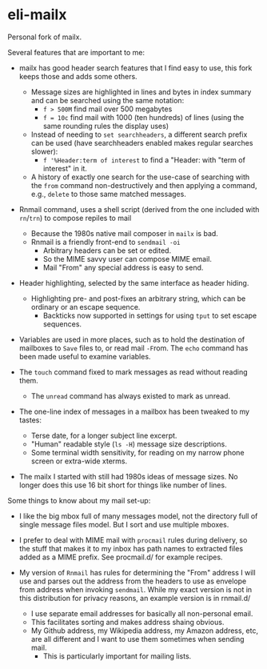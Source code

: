 eli-mailx
=========

Personal fork of mailx.

Several features that are important to me:

* mailx has good header search features that I find easy to use, this
  fork keeps those and adds some others.
  * Message sizes are highlighted in lines and bytes in index summary
    and can be searched using the same notation:
    * `f > 500M` find mail over 500 megabytes
    * `f = 10c`  find mail with 1000 (ten hundreds) of lines (using the
      same rounding rules the display uses)
  * Instead of needing to `set searchheaders`, a different search
    prefix can be used (have searchheaders enabled makes regular
    searches slower):
    * `f '%Header:term of interest` to find a "Header: with 
      "term of interest" in it.
  * A history of exactly one search for the use-case of searching with
    the `from` command non-destructively and then applying a command,
    e.g., `delete` to those same matched messages.

* Rnmail command, uses a shell script (derived from the one included with
  `rn`/`trn`) to compose repiles to mail
  * Because the 1980s native mail composer in `mailx` is bad.
  * Rnmail is a friendly front-end to `sendmail -oi`
    * Arbitrary headers can be set or edited.
    * So the MIME savvy user can compose MIME email.
    * Mail "From" any special address is easy to send.

* Header highlighting, selected by the same interface as header hiding.
  * Highlighting pre- and post-fixes an arbitrary string, which can be
    ordinary or an escape sequence.
    * Backticks now supported in settings for using `tput` to set
      escape sequences.

* Variables are used in more places, such as to hold the destination of
  mailboxes to `Save` files to, or read mail `-F`rom. The `echo` command
  has been made useful to examine variables.

* The `touch` command fixed to mark messages as read without reading them.
  * The `unread` command has always existed to mark as unread.

* The one-line index of messages in a mailbox has been tweaked to my
  tastes:
  * Terse date, for a longer subject line excerpt.
  * "Human" readable style (`ls -H`) message size descriptions.
  * Some terminal width sensitivity, for reading on my narrow phone screen
    or extra-wide xterms.

* The mailx I started with still had 1980s ideas of message sizes. No
  longer does this use 16 bit short for things like number of lines.

Some things to know about my mail set-up:

* I like the big mbox full of many messages model, not the directory
  full of single message files model. But I sort and use multiple
  mboxes.

* I prefer to deal with MIME mail with `procmail` rules during delivery,
  so the stuff that makes it to my inbox has path names to extracted
  files added as a MIME prefix. See procmail.d/ for example recipes.

* My version of `Rnmail` has rules for determining the "From" address
  I will use and parses out the address from the headers to use as
  envelope from address when invoking `sendmail`. While my exact version
  is not in this distribution for privacy reasons, an example version is
  in rnmail.d/
  * I use separate email addresses for basically all non-personal email.
  * This facilitates sorting and makes address shaing obvious.
  * My Github address, my Wikipedia address, my Amazon address, etc, are
    all different and I want to use them sometimes when sending mail.
    * This is particularly important for mailing lists.
